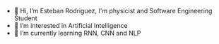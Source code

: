 - 👋 Hi, I’m Esteban Rodriguez, I'm physicist and  Software Engineering Student
- 👀 I’m interested in Artificial Intelligence
- 🌱 I’m currently learning RNN, CNN and NLP
